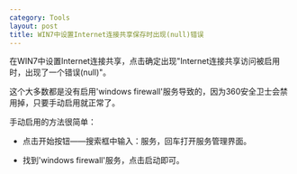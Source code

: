 ```yaml
---
category: Tools
layout: post
title: WIN7中设置Internet连接共享保存时出现(null)错误
---
```


在WIN7中设置Internet连接共享，点击确定出现"Internet连接共享访问被启用时，出现了一个错误(null)"。

这个大多数都是没有启用'windows firewall'服务导致的，因为360安全卫士会禁用掉，只要手动启用就正常了。

手动启用的方法很简单：

* 点击开始按钮——搜索框中输入：服务，回车打开服务管理界面。

* 找到'windows firewall'服务，点击启动即可。
    















